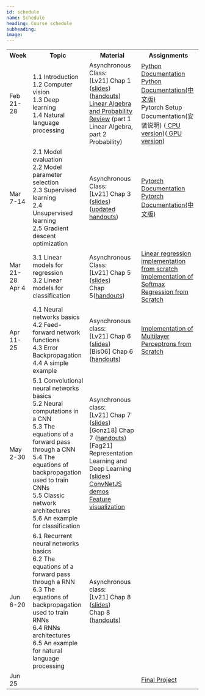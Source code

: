 ```yaml
---
id: schedule
name: Schedule
heading: Course schedule
subheading: 
image: 
---
```

<table class="table table-condensed">
	<tbody>
		<tr>
			<th>Week</th>
			<th>Topic</th>
			<th>Material</th>
			<th>Assignments</th>
		</tr>
		<tr>
			<td>Feb 21-28</td>
			<td>
			1.1 Introduction<br>
			1.2 Computer vision<br>
			1.3 Deep learning<br>
            1.4 Natural language processing
			</td>
			<td>
				Asynchronous Class:<br>
				[Lv21] Chap 1 (<a href= "docs/slides/section1.pptx">slides</a>)(<a href= "docs/handouts/hts-section1.pdf">handouts</a>)<br>
				<a href= "http://videolectures.net/bootcamp07_keller_bss/">Linear Algebra and Probability Review</a> (part 1 Linear Algebra, part 2 Probability)
			</td>
			<td>
				<a href= "https://docs.python.org/3/">Python Documentation</a><br>
				<a href= "https://docs.python.org/zh-cn/3/">Python Documentation(中文版)</a> <br>
				Pytorch Setup Documentation(安装说明) (<a href= "docs/assigns/win10_Anaconda_pytorch_cpu_setup.docx"> CPU version</a>)(<a href= "docs/assigns/win10_Anaconda_pytorch_gpu_setup.docx"> GPU version</a>)
			</td>
		</tr>
		<tr>
			<td>Mar 7-14</td>
			<td>2.1 Model evaluation<br>
            2.2 Model parameter selection<br>
			2.3 Supervised learning<br>
			2.4 Unsupervised learning<br>
			2.5 Gradient descent optimization
			</td>
			<td>
				Asynchronous Class:<br>
				[Lv21] Chap 3 (<a href= "docs/slides/section2.pptx">slides</a>) (<a href= "docs/handouts/hts-section2.pdf">updated handouts</a>)
			</td>
			<td>
				<a href= "https://pytorch.org/docs/stable/index.html">Pytorch Documentation</a><br>
				<a href= "https://pytorch-cn.readthedocs.io/zh/latest/#pytorch">Pytorch Documentation(中文版)</a>
			</td>
		</tr>
		<tr>
			<td>Mar 21-28<br> Apr 4</td>
			<td>3.1 Linear models for regression<br>
			3.2 Linear models for classification</td>
			<td>
				Asynchronous Class:<br> 
				[Lv21] Chap 5 (<a href= "docs/slides/section3.pptx">slides</a>)<br>
				Chap 5(<a href= "docs/handouts/hts-section3.pdf">handouts</a>)
			</td>
			<td>
				<a href= "https://d2l.ai/chapter_linear-networks/linear-regression-scratch.html">Linear regression implementation from scratch</a><br>
				<a href= "https://d2l.ai/chapter_linear-networks/softmax-regression-scratch.html">Implementation of Softmax Regression from Scratch</a>
			</td>
		</tr>
		<tr>
			<td>
				Apr 11-25<br>
			</td>
			<td>4.1 Neural networks basics<br>
			4.2 Feed-forward network functions<br>
			4.3 Error Backpropagation<br>
			4.4 A simple example</td>
			<td>
				Asynchronous class:<br> 
				[Lv21] Chap 6 (<a href= "docs/slides/section4.pptx">slides</a>)<br>
				[Bis06] Chap 6 (<a href= "docs/handouts/hts-section4.pdf">handouts</a>)
			</td>
			<td>
				<a href= "https://d2l.ai/chapter_multilayer-perceptrons/mlp-scratch.html">Implementation of Multilayer Perceptrons from Scratch</a>
			</td>
		</tr>
		<tr>
			<td>May 2-30</td>
			<td>5.1 Convolutional neural networks basics<br>
			5.2 Neural computations in a CNN<br>
			5.3 The equations of a forward pass through a CNN<br>
			5.4 The equations of backpropagation used to train CNNs<br>
			5.5 Classic network architectures<br>
			5.6 An example for classification</td>
			<td>
				Asynchronous class:<br> 
				[Lv21] Chap 7 (<a href= "docs/slides/section5.pptx">slides</a>)<br>
				[Gonz18] Chap 7 (<a href= "docs/handouts/hts-section5.pdf">handouts</a>)<br>
				[Fag21] Representation Learning and Deep Learning (<a href= "https://github.com/fagonzalezo/dl_tutorial_upv/raw/gh-pages/UPV-dl.pdf">slides</a>)<br>
				<a href= "https://cs.stanford.edu/people/karpathy/convnetjs/">ConvNetJS demos</a><br>
				<a href= "https://distill.pub/2017/feature-visualization/">Feature visualization</a>
			</td>
			<td>
				<!-- <a href= "problems3.pdf">Practice problems 3</a> -->
			</td>
		</tr>
		<tr>
			<td>Jun 6-20</td>
			<td>6.1 Recurrent neural networks basics<br>
			6.2 The equations of a forward pass through a RNN<br>
			6.3 The equations of backpropagation used to train RNNs<br>
			6.4 RNNs architectures<br>
			6.5 An example for natural language processing</td>
			<td>
				Asynchronous class:<br>  
				[Lv21] Chap 8 (<a href= "docs/slides/section6.pptx">slides</a>)<br>
				Chap 8 (<a href= "docs/handouts/">handouts</a>)
			</td>
			<td>
				<!-- <a href= "problems4.pdf">Practice problems 4</a> -->
			</td>
		</tr>
		<tr>
			<td>Jun 25</td>
			<td></td>
			<td>
			</td>
			<td>
				<a href= "docs/assigns/project.pdf">Final Project</a>
			</td>
		</tr>
	</tbody>
</table>
